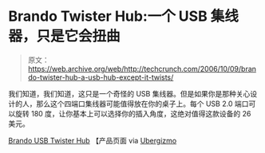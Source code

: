 # Brando Twister Hub:一个 USB 集线器，只是它会扭曲

> 原文：<https://web.archive.org/web/http://techcrunch.com/2006/10/09/brando-twister-hub-a-usb-hub-except-it-twists/>

我们知道，我们知道，这只是一个奇怪的 USB 集线器。但是如果你是那种关心设计的人，那么这个四端口集线器可能值得放在你的桌子上。每个 USB 2.0 端口可以旋转 180 度，让你基本上可以选择你的插入角度，这绝对值得这款设备的 26 美元。

[Brando USB Twister Hub](https://web.archive.org/web/20160226045849/http://usb.brando.com.hk/prod_detail.php?prod_id=00190) 【产品页面 via [Ubergizmo](https://web.archive.org/web/20160226045849/http://www.ubergizmo.com/15/archives/2006/10/usb_twister_hub.html)